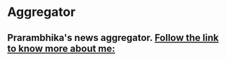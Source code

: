 # Aggregator
## Prarambhika's news aggregator. [Follow the link to know more about me:](https://prarambhikakhadka.engineer)
